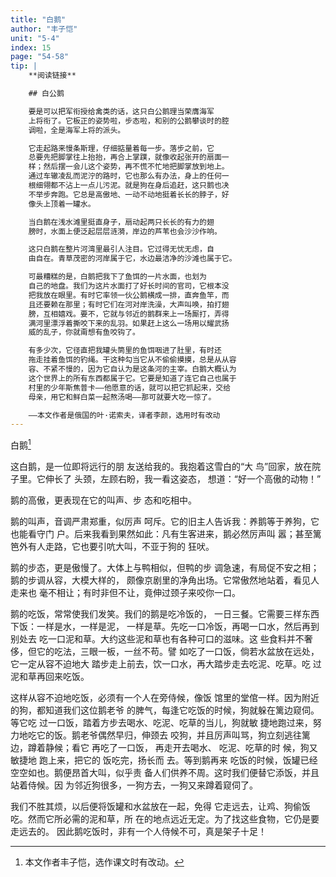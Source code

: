 ```yaml
---
title: "白鹅"
author: "丰子恺"
unit: "5-4"
index: 15
page: "54-58"
tip: |
    **阅读链接**

    ## 白公鹅

    要是可以把军衔授给禽类的话，这只白公鹅理当荣膺海军
    上将衔了。它板正的姿势啦，步态啦，和别的公鹅攀谈时的腔
    调啦，全是海军上将的派头。

    它走起路来慢条斯理，仔细掂量着每一步。落步之前，它
    总要先把脚掌往上抬抬，再合上掌蹼，就像收起张开的扇面一
    样；然后摆一会儿这个姿势，再不慌不忙地把脚掌放到地上。
    通过车辙凌乱而泥泞的路时，它也那么有办法，身上的任何一
    根细翎都不沾上一点儿污泥。就是狗在身后追赶，这只鹅也决
    不举步奔跑。它总是高傲地、一动不动地挺着长长的脖子，好
    像头上顶着一罐水。

    当白鹅在浅水滩里挺直身子，扇动起两只长长的有力的翅
    膀时，水面上便泛起层层涟漪，岸边的芦苇也会沙沙作响。

    这只白鹅在整片河湾里最引人注目。它过得无忧无虑，自
    由自在。青草茂密的河岸属于它，水边最洁净的沙滩也属于它。

    可最糟糕的是，白鹅把我下了鱼饵的一片水面，也划为
    自己的地盘。我们为这片水面打了好长时间的官司，它根本没
    把我放在眼里。有时它率领一伙公鹅横成一排，直奔鱼竿，而
    且还要赖在那里；有时它们在河对岸洗澡，大声叫唤，拍打翅
    膀，互相嬉戏。要不，它就与邻近的鹅群来上一场厮打，弄得
    满河里漂浮着撕咬下来的乱羽。如果赶上这么一场用以耀武扬
    威的乱子，你就甭想有鱼咬钩了。

    有多少次，它径直把我罐头筒里的鱼饵咽进了肚里，有时还
    拖走挂着鱼饵的钓绳。干这种勾当它从不偷偷摸摸，总是从从容
    容、不紧不慢的，因为它自认为是这条河的主宰。白鹅大概认为
    这个世界上的所有东西都属于它。它要是知道了连它自己也属于
    村里的少年斯焦普卡——他愿意的话，就可以把它抓起来，交给
    母亲，用它和鲜白菜一起熬汤喝——那可就要大吃一惊了。

    ——本文作者是俄国的叶·诺索夫，译者李颜，选用时有改动
---
```


白鹅[^1]

[^1]: 本文作者丰子恺，选作课文时有改动。

这白鹅，是一位即将远行的朋
友送给我的。我抱着这雪白的“大
鸟”回家，放在院子里。它伸长了
头颈，左顾右盼，我一看这姿态，
想道：“好一个高傲的动物！”

鹅的高傲，更表现在它的叫声、步
态和吃相中。

鹅的叫声，音调严肃郑重，似厉声
呵斥。它的旧主人告诉我：养鹅等于养狗，它也能看守门
户。后来我看到果然如此：凡有生客进来，鹅必然厉声叫
嚣；甚至篱笆外有人走路，它也要引吭大叫，不亚于狗的
狂吠。

鹅的步态，更是傲慢了。大体上与鸭相似，但鸭的步
调急速，有局促不安之相；鹅的步调从容，大模大样的，
颇像京剧里的净角出场。它常傲然地站着，看见人走来也
毫不相让；有时非但不让，竟伸过颈子来咬你一口。

鹅的吃饭，常常使我们发笑。我们的鹅是吃冷饭的，
一日三餐。它需要三样东西下饭：一样是水，一样是泥，
一样是草。先吃一口冷饭，再喝一口水，然后再到别处去
吃一口泥和草。大约这些泥和草也有各种可口的滋味。这
些食料并不奢侈，但它的吃法，三眼一板，一丝不苟。譬
如吃了一口饭，倘若水盆放在远处，它一定从容不迫地大
踏步走上前去，饮一口水，再大踏步走去吃泥、吃草。吃
过泥和草再回来吃饭。

这样从容不迫地吃饭，必须有一个人在旁侍候，像饭
馆里的堂倌一样。因为附近的狗，都知道我们这位鹅老爷
的脾气，每逢它吃饭的时候，狗就躲在篱边窥伺。等它吃
过一口饭，踏着方步去喝水、吃泥、吃草的当儿，狗就敏
捷地跑过来，努力地吃它的饭。鹅老爷偶然早归，伸颈去
咬狗，并且厉声叫骂，狗立刻逃往篱边，蹲着静候；看它
再吃了一口饭，
再走开去喝水、
吃泥、吃草的时
候，狗又敏捷地
跑上来，把它的
饭吃完，扬长而
去。等到鹅再来
吃饭的时候，饭罐已经空空如也。鹅便昂首大叫，似乎责
备人们供养不周。这时我们便替它添饭，并且站着侍候。因
为邻近狗很多，一狗方去，一狗又来蹲着窥伺了。

我们不胜其烦，以后便将饭罐和水盆放在一起，免得
它走远去，让鸡、狗偷饭吃。然而它所必需的泥和草，所
在的地点远近无定。为了找这些食物，它仍是要走远去的。
因此鹅吃饭时，非有一个人侍候不可，真是架子十足！
